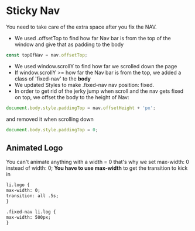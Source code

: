 <h1>Sticky Nav</h1>

You need to take care of the extra space after you fix the NAV.

* We used .offsetTop to find how far Nav bar is from the top of the window and give that as padding to the body

```javascript
const topOfNav = nav.offsetTop;
```
* We used window.scrollY to find how far we scrolled down the page
* If window.scrollY >= how far the Nav bar is from the top, we added a class of 'fixed-nav' to the <b>body</b>
* We updated Styles to make .fixed-nav nav position: fixed.
* In order to get rid of the jerky jump when scroll and the nav gets fixed on top, we offset the body to the height of Nav:

```javascript
document.body.style.paddingTop = nav.offsetHeight + 'px';
```

and removed it when scrolling down

```javascript
document.body.style.paddingTop = 0;
```

<h2>Animated Logo</h2>
You can't animate anything with a width = 0 that's why we set max-width: 0 instead of width: 0; <b>You have to use max-width</b> to get the transition to kick in


```html
li.logo {
max-width: 0;
transition: all .5s;
}

.fixed-nav li.log {
max-width: 500px;
}
```



